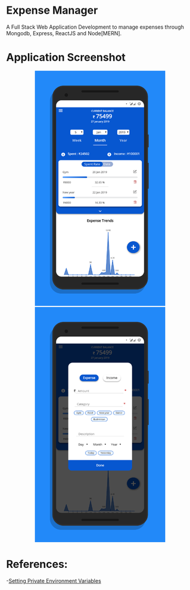 # Expense Manager
 A Full Stack Web Application Development to manage expenses through Mongodb, Express, ReactJS and Node[MERN].

# Application Screenshot

<p align="center">
  <img src="https://raw.githubusercontent.com/dhilipkmr/webapp-samples/master/images/expense/expense_home.png" width="350px" alt="Expense Home" title="Expense Home" height: "720px">
  <img src="https://raw.githubusercontent.com/dhilipkmr/webapp-samples/master/images/expense/add_expense.png" width="350px" alt="Add Expense" title= "Add Expense" height:"720px">
</p>



# References:
 -[Setting Private Environment Variables](https://www.freecodecamp.org/forum/t/guide-for-using-mongodb-and-deploying-to-heroku/19347)
